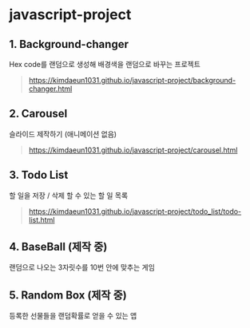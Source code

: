 # javascript-project

## 1. Background-changer
Hex code를 랜덤으로 생성해 배경색을 랜덤으로 바꾸는 프로젝트
> https://kimdaeun1031.github.io/javascript-project/background-changer.html

## 2. Carousel
슬라이드 제작하기 (애니메이션 없음)
> https://kimdaeun1031.github.io/javascript-project/carousel.html

## 3. Todo List
할 일을 저장 / 삭제 할 수 있는 할 일 목록
> https://kimdaeun1031.github.io/javascript-project/todo_list/todo-list.html

## 4. BaseBall (제작 중)
랜덤으로 나오는 3자릿수를 10번 안에 맞추는 게임
> 

## 5. Random Box (제작 중)
등록한 선물들을 랜덤확률로 얻을 수 있는 앱
> 